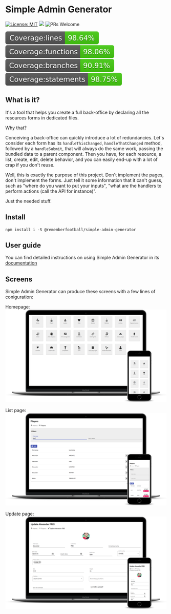 # Simple Admin Generator

[![License: MIT](https://img.shields.io/badge/License-MIT-yellow.svg)](https://opensource.org/licenses/MIT) ![](https://github.com/rememberfootball/simple-admin-generator/workflows/Build/badge.svg) ![PRs Welcome](https://img.shields.io/badge/PRs-welcome-green.svg)

![](docs/badges/badge-lines.svg) ![](docs/badges/badge-functions.svg) ![](docs/badges/badge-branches.svg) ![](docs/badges/badge-statements.svg)

## What is it?

It's a tool that helps you create a full back-office by declaring all the resources forms in dedicated files. 

Why that?

Conceiving a back-office can quickly introduce a lot of redundancies. Let's consider each form has its `handleThisChanged`, `handleThatChanged` method, followed by a `handleSubmit`, that will always do the same work, passing the bundled data to a parent component. Then you have, for each resource, a list, create, edit, delete behavior, and you can easily end-up with a lot of crap if you don't reuse.

Well, this is exactly the purpose of this project. Don't implement the pages, don't implement the forms. Just tell it some information that it can't guess, such as "where do you want to put your inputs", "what are the handlers to perform actions (call the API for instance)".

Just the needed stuff.

## Install

```
npm install i -S @rememberfootball/simple-admin-generator 
```

## User guide

You can find detailed instructions on using Simple Admin Generator in its [documentation](docs/user-guide.md)

## Screens

Simple Admin Generator can produce these screens with a few lines of coniguration:

Homepage:
![](docs/screens/home.png)

List page:
![](docs/screens/list.png)

Update page:
![](docs/screens/update.png)
